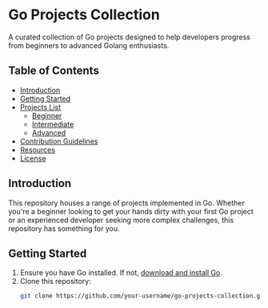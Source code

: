 # Go Projects Collection

A curated collection of Go projects designed to help developers progress from beginners to advanced Golang enthusiasts.

## Table of Contents

- [Introduction](#introduction)
- [Getting Started](#getting-started)
- [Projects List](#projects-list)
  - [Beginner](#beginner)
  - [Intermediate](#intermediate)
  - [Advanced](#advanced)
- [Contribution Guidelines](#contribution-guidelines)
- [Resources](#resources)
- [License](#license)

## Introduction

This repository houses a range of projects implemented in Go. Whether you're a beginner looking to get your hands dirty with your first Go project or an experienced developer seeking more complex challenges, this repository has something for you.

## Getting Started

1. Ensure you have Go installed. If not, [download and install Go](https://golang.org/dl/).
2. Clone this repository:
   ```bash
   git clone https://github.com/your-username/go-projects-collection.git
